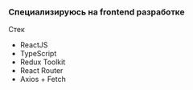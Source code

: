 ### Специализируюсь на frontend разработке

Стек
- ReactJS 
- TypeScript
- Redux Toolkit 
- React Router 
- Axios + Fetch 
